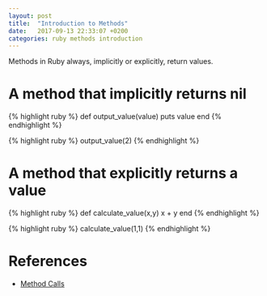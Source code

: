 ```yaml
---
layout: post
title:  "Introduction to Methods"
date:   2017-09-13 22:33:07 +0200
categories: ruby methods introduction
---
```


Methods in Ruby always, implicitly or explicitly, return values.


# A method that implicitly returns nil

{% highlight ruby %}
def output_value(value)
  puts value
end
{% endhighlight %}

{% highlight ruby %}
output_value(2)
{% endhighlight %}

# A method that explicitly returns a value

{% highlight ruby %}
def calculate_value(x,y)
  x + y
end
{% endhighlight %}

{% highlight ruby %}
calculate_value(1,1)
{% endhighlight %}

# References

* [Method Calls][method-calls]

[method-calls]: https://en.wikibooks.org/wiki/Ruby_Programming/Syntax/Method_Calls

